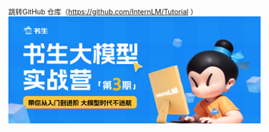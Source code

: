跳转GitHub 仓库（https://github.com/InternLM/Tutorial ）
![图片加载失败，详情见https://github.com/InternLM/Tutorial](https://github.com/LogicMonst/Test-CreateARepos/blob/main/title.png "哈哈哈，被你发现了")
